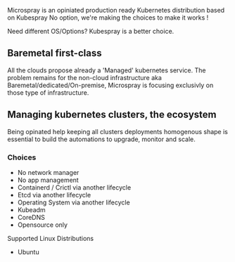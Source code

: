 Microspray is an opiniated production ready Kubernetes distribution based on Kubespray
No option, we're making the choices to make it works !

Need different OS/Options? Kubespray is a better choice.

## Baremetal first-class

All the clouds propose already a 'Managed' kubernetes service.
The problem remains for the non-cloud infrastructure aka Baremetal/dedicated/On-premise, Microspray is focusing exclusivly on those type of infrastructure.

## Managing kubernetes clusters, the ecosystem

Being opinated help keeping all clusters deployments homogenous shape is essential to build the automations to upgrade, monitor and scale.

### Choices
 - No network manager
 - No app management
 - Containerd / Crictl via another lifecycle
 - Etcd via another lifecycle 
 - Operating System via another lifecycle
 - Kubeadm
 - CoreDNS 
 - Opensource only
  
Supported Linux Distributions
- Ubuntu
 
